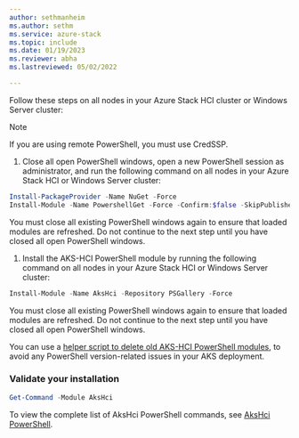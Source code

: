 ```yaml
---
author: sethmanheim
ms.author: sethm
ms.service: azure-stack
ms.topic: include
ms.date: 01/19/2023
ms.reviewer: abha
ms.lastreviewed: 05/02/2022

---
```


Follow these steps on all nodes in your Azure Stack HCI cluster or Windows Server cluster:

> [!NOTE]
> If you are using remote PowerShell, you must use CredSSP.

1. Close all open PowerShell windows, open a new PowerShell session as administrator, and run the following command on all nodes in your Azure Stack HCI or Windows Server cluster:

  ```powershell  
  Install-PackageProvider -Name NuGet -Force 
  Install-Module -Name PowershellGet -Force -Confirm:$false -SkipPublisherCheck
  ```

  You must close all existing PowerShell windows again to ensure that loaded modules are refreshed. Do not continue to the next step until you have closed all open PowerShell windows.

1. Install the AKS-HCI PowerShell module by running the following command on all nodes in your Azure Stack HCI or Windows Server cluster:

```powershell
Install-Module -Name AksHci -Repository PSGallery -Force
```

  You must close all existing PowerShell windows again to ensure that loaded modules are refreshed. Do not continue to the next step until you have closed all open PowerShell windows.

You can use a [helper script to delete old AKS-HCI PowerShell modules](https://github.com/Azure/aks-hci/issues/130), to avoid any PowerShell version-related issues in your AKS deployment.

### Validate your installation

```powershell
Get-Command -Module AksHci
```

To view the complete list of AksHci PowerShell commands, see [AksHci PowerShell](../reference/ps/index.md).
